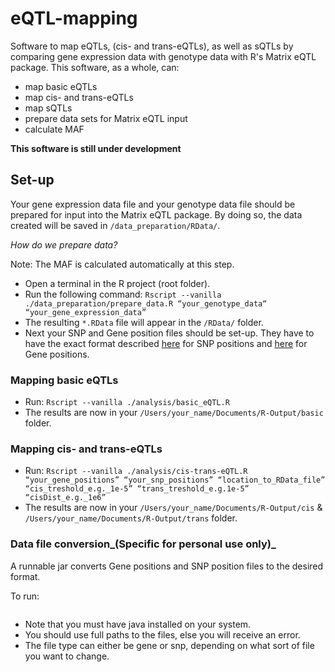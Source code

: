 # eQTL-mapping
Software to map eQTLs, (cis- and trans-eQTLs), as well as sQTLs by comparing gene expression data with genotype data with R's Matrix eQTL package. This software, as a whole, can:
- map basic eQTLs
- map cis- and trans-eQTLs
- map sQTLs
- prepare data sets for Matrix eQTL input
- calculate MAF

**This software is still under development**

## Set-up
Your gene expression data file and your genotype data file should be prepared for input into the Matrix eQTL package. By doing so, the data created will be saved in `/data_preparation/RData/`.

_How do we prepare data?_

Note: The MAF is calculated automatically at this step.

* Open a terminal in the R project (root folder).
* Run the following command:
```Rscript --vanilla ./data_preparation/prepare_data.R “your_genotype_data“ “your_gene_expression_data” ```
* The resulting `*.RData` file will appear in the `/RData/` folder.
* Next your SNP and Gene position files should be set-up. They have to have the exact format described [here](http://www.bios.unc.edu/research/genomic_software/Matrix_eQTL/Sample_Data/snpsloc.txt) for SNP positions and [here](http://www.bios.unc.edu/research/genomic_software/Matrix_eQTL/Sample_Data/geneloc.txt) for Gene positions.

### Mapping basic eQTLs
* Run:
```Rscript --vanilla ./analysis/basic_eQTL.R ```
* The results are now in your `/Users/your_name/Documents/R-Output/basic` folder.

### Mapping cis- and trans-eQTLs
* Run:
```Rscript --vanilla ./analysis/cis-trans-eQTL.R “your_gene_positions” “your_snp_positions” “location_to_RData_file” “cis_treshold_e.g._1e-5” “trans_treshold_e.g.1e-5” “cisDist_e.g._1e6” ```
* The results are now in your `/Users/your_name/Documents/R-Output/cis` & `/Users/your_name/Documents/R-Output/trans` folder.

### Data file conversion_(Specific for personal use only)_

A runnable jar converts Gene positions and SNP position files to the desired format.

To run:
```java -jar ConvertPositionFile.jar "/Users/your_username/path/to/file.txt" "/Users/your_username/path/to/your_output_file_name.txt” “file_type”
```
* Note that you must have java installed on your system.
* You should use full paths to the files, else you will receive an error.
* The file type can either be gene or snp, depending on what sort of file you want to change.